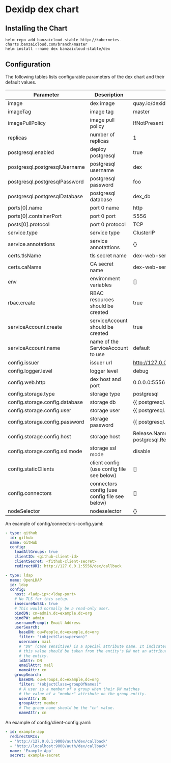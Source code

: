 # Dexidp dex chart

## Installing the Chart

```shell
helm repo add banzaicloud-stable http://kubernetes-charts.banzaicloud.com/branch/master
helm install --name dex banzaicloud-stable/dex
```

## Configuration

The following tables lists configurable parameters of the dex chart and their default values.

|               Parameter             |                Description                  |                  Default                 |
| ----------------------------------- | ------------------------------------------- | -----------------------------------------|
|image                                |dex image                                    |quay.io/dexidp/dex                        |
|imageTag                             |image tag                                    |master                                    |
|imagePullPolicy                      |image pull policy                            |IfNotPresent                              |
|replicas                             |number of replicas                           |1                                         |
|postgresql.enabled                   |deploy postgresql                            |true                                      |
|postgresql.postgresqlUsername        |postgresql username                          |dex                                       |
|postgresql.postgresqlPassword        |postgresql password                          |foo                                       |
|postgresql.postgresqlDatabase        |postgresql database                          |dex_db                                    |
|ports[0].name                        |port 0 name                                  |http                                      |
|ports[0].containerPort               |port 0 port                                  |5556                                      |
|posts[0].protocol                    |port 0 protocol                              |TCP                                       |
|service.type                         |service type                                 |ClusterIP                                 |
|service.annotations                  |service annotattions                         |{}                                        |
|certs.tlsName                        |tls secret name                              |dex-web-server-tls                        |
|certs.caName                         |CA secret name                               |dex-web-server-ca                         |
|env                                  |environment variables                        |[]                                        |
|rbac.create                          |RBAC resources should be created             |true                                      |
|serviceAccount.create                |serviceAccount should be created             |true                                      |
|serviceAccount.name                  |name of the ServiceAccount to use            |default                                   |
|config.issuer                        |issuer url                                   |http://127.0.0.1:5556/dex                 |
|config.logger.level                  |logger level                                 |debug                                     |
|config.web.http                      |dex host and port                            |0.0.0.0:5556                              |
|config.storage.type                  |storage type                                 |postgresql                                |
|config.storage.config.database       |storage db                                   |{{ postgresql.postgresqlDatabase }}       |
|config.storage.config.user           |storage user                                 |{{ postgresql.postgresqlUsername }}       |
|config.storage.config.password       |storage password                             |{{ postgresql.postgresqlPassword }}
|config.storage.config.host           |storage host                                 |Release.Name-postgresql.Release.Namespace..svc.cluster.local:5432|
|config.storage.config.ssl.mode       |storage ssl mode                             |disable                                   |
|config.staticClients                 |client config (use config file see below)    |[]                                      |
|config.connectors                    |connectors config (use config file see below)|[]                                        |
|nodeSelector                         |nodeselector                                 |{}                                        |

An example of config/connectors-config.yaml:
```yaml
- type: github
  id: github
  name: GitHub
  config:
    loadAllGroups: true
    clientID: <github-client-id>
    clientSecret: <fithub-client-secret>
    redirectURI: http://127.0.0.1:5556/dex/callback

- type: ldap
  name: OpenLDAP
  id: ldap
  config:
    host: <ladp-ip>:<ldap-port>
    # No TLS for this setup.
    insecureNoSSL: true
    # This would normally be a read-only user.
    bindDN: cn=admin,dc=example,dc=org
    bindPW: admin
    usernamePrompt: Email Address
    userSearch:
      baseDN: ou=People,dc=example,dc=org
      filter: "(objectClass=person)"
      username: mail
      # "DN" (case sensitive) is a special attribute name. It indicates that
      # this value should be taken from the entity's DN not an attribute on
      # the entity.
      idAttr: DN
      emailAttr: mail
      nameAttr: cn
    groupSearch:
      baseDN: ou=Groups,dc=example,dc=org
      filter: "(objectClass=groupOfNames)"
      # A user is a member of a group when their DN matches
      # the value of a "member" attribute on the group entity.
      userAttr: DN
      groupAttr: member
      # The group name should be the "cn" value.
      nameAttr: cn
```

An example of config/client-config.yaml:
```yaml
- id: example-app
  redirectURIs:
  - 'http://127.0.0.1:9000/auth/dex/callback'
  - 'http://localhost:9000/auth/dex/callback'
  name: 'Example App'
  secret: example-secret